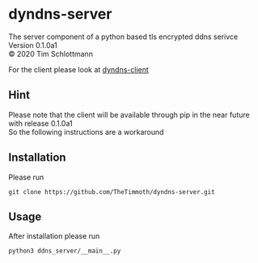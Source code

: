 # dyndns-server

The server component of a python based tls encrypted ddns serivce  
Version 0.1.0a1  
&copy; 2020 Tim Schlottmann  

For the client please look at [dyndns-client](https://github.com/TheTimmoth/dyndns-client)  

## Hint
Please note that the client will be available through pip in the near future with release 0.1.0a1  
So the following instructions are a workaround

## Installation

Please run
```
git clone https://github.com/TheTimmoth/dyndns-server.git
```

## Usage

After installation please run
```
python3 ddns_server/__main__.py
```
